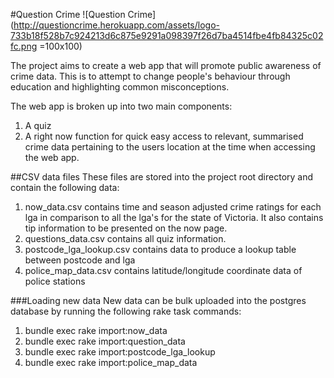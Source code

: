 #Question Crime ![Question Crime](http://questioncrime.herokuapp.com/assets/logo-733b18f528b7c924213d6c875e9291a098397f26d7ba4514fbe4fb84325c02fc.png =100x100) 

The project aims to create a web app that will promote public awareness of crime data. This is to attempt to change people's behaviour through education and highlighting common misconceptions. 

The web app is broken up into two main components:

1. A quiz
2. A right now function for quick easy access to relevant, summarised crime data pertaining to the users location at the time when accessing the web app. 

##CSV data files
These files are stored into the project root directory and contain the following data:

1. now_data.csv contains time and season adjusted crime ratings for each lga in comparison to all the lga's for the state of Victoria. It also contains tip information to be presented on the now page. 
2. questions_data.csv contains all quiz information.
3. postcode_lga_lookup.csv contains data to produce a lookup table between postcode and lga
4. police_map_data.csv contains latitude/longitude coordinate data of police stations

###Loading new data
New data can be bulk uploaded into the postgres database by running the following rake task commands:

1. bundle exec rake import:now_data
2. bundle exec rake import:question_data
3. bundle exec rake import:postcode_lga_lookup
4. bundle exec rake import:police_map_data

